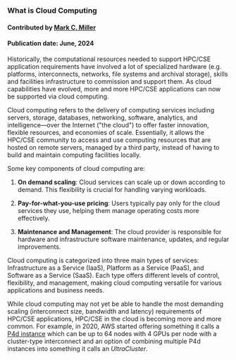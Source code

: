 ### What is Cloud Computing

#### Contributed by [Mark C. Miller](https://github.com/markcmiller86)

#### Publication date: June, 2024

<!--deck start-->
Historically, the computational resources needed to support HPC/CSE application requirements have involved a lot of specialized hardware (e.g. platforms, interconnects, networks, file systems and archival storage), skills and facilities infrastructure to commission and support them.
As cloud capabilities have evolved, more and more HPC/CSE applications can now be supported via cloud computing.
<!--deck end-->

<!--body start--->
Cloud computing refers to the delivery of computing services including servers, storage, databases, networking, software, analytics, and intelligence—over the Internet ("the cloud") to offer faster innovation, flexible resources, and economies of scale.
Essentially, it allows the HPC/CSE community to access and use computing resources that are hosted on remote servers, managed by a third party, instead of having to build and maintain computing facilities locally.

Some key components of cloud computing are:

1. **On demand scaling**: Cloud services can scale up or down according to demand.
   This flexibility is crucial for handling varying workloads.

2. **Pay-for-what-you-use pricing**: Users typically pay only for the cloud services they use, helping them manage operating costs more effectively.

3. **Maintenance and Management**: The cloud provider is responsible for hardware and infrastructure software maintenance, updates, and regular improvements.

Cloud computing is categorized into three main types of services: Infrastructure as a Service (IaaS), Platform as a Service (PaaS), and Software as a Service (SaaS). Each type offers different levels of control, flexibility, and management, making cloud computing versatile for various applications and business needs.

While cloud computing may not yet be able to handle the most demanding scaling (interconnect size, bandwidth and latency) requirements of HPC/CSE applications, HPC/CSE in the cloud is becoming more and more common.
For example, in 2020, AWS started offering something it calls a [P4d instance](https://aws.amazon.com/ec2/instance-types/p4/) which can be up to 64 nodes with 4 GPUs per node with a cluster-type interconnect and an option of combining multiple P4d instances into something it calls an *UltraCluster*.
<!--body end--->

<!---
Publish: yes
Pinned: yes
Topics: cloud computing
--->
